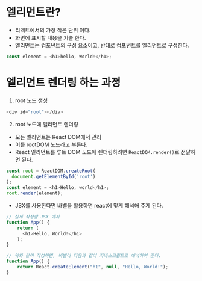 # 엘리먼트란?
 - 리액트에서의 가장 작은 단위 이다.
 - 화면에 표시할 내용을 기술 한다.
 - 엘리먼트는 컴포넌트의 구성 요소이고, 반대로 컴포넌트를 엘리먼트로 구성한다.

``` javascript
const element = <h1>hello, World!</h1>;
```

# 엘리먼트 렌더링 하는 과정
1. root 노드 생성

``` javascript
<div id="root"></div>
```

2. root 노드에 엘리먼트 렌더링
- 모든 엘리먼트는 React DOM에서 관리
- 이를 rootDOM 노드라고 부른다.
- React 엘리먼트를 루트 DOM 노드에 렌더링하려면 `ReactDOM.render()`로 전달하면 된다.

``` javascript
const root = ReactDOM.createRoot(
  document.getElementById('root')
);
const element = <h1>Hello, world</h1>;
root.render(element);
```

- JSX를 사용한다면 바벨을 활용하면 react에 맞게 해석해 주게 된다.
``` javascript
// 실제 작성할 JSX 예시
function App() {
	return (
      <h1>Hello, World!</h1>
    );
}

// 위와 같이 작성하면, 바벨이 다음과 같이 자바스크립트로 해석하여 준다.
function App() {
	return React.createElement("h1", null, "Hello, World!");
}
```